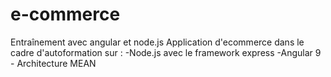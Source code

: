 # e-commerce
Entraînement avec angular et node.js
Application d'ecommerce dans le cadre d'autoformation sur : -Node.js avec le framework express -Angular 9 - Architecture MEAN
                                                
